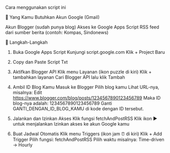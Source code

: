 Cara menggunakan script ini

🧰 Yang Kamu Butuhkan
Akun Google (Gmail)

Akun Blogger (sudah punya blog)
Akses ke Google Apps Script
RSS feed dari sumber berita (contoh: Kompas, Sindonews)

📜 Langkah-Langkah
1. Buka Google Apps Script
Kunjungi script.google.com
Klik + Project Baru

2. Copy dan Paste Script Txt

3. Aktifkan Blogger API
Klik menu Layanan (ikon puzzle di kiri)
Klik + tambahkan layanan
Cari Blogger API lalu klik Tambah

4. Ambil ID Blog Kamu
Masuk ke Blogger
Pilih blog kamu
Lihat URL-nya, misalnya:
Edit
https://www.blogger.com/blog/posts/1234567890123456789
Maka ID blog-nya adalah: 1234567890123456789
Ganti GANTI_DENGAN_ID_BLOG_KAMU di kode dengan ID tersebut.

5. Jalankan dan Izinkan Akses
Klik fungsi fetchAndPostRSS
Klik ikon ▶️ untuk menjalankan
Izinkan akses ke akun Google kamu

6. Buat Jadwal Otomatis
Klik menu Triggers (ikon jam ⏰ di kiri)
Klik + Add Trigger
Pilih fungsi: fetchAndPostRSS
Pilih waktu misalnya: Time-driven → Hourly
